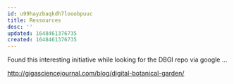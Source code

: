 ```yaml
---
id: u99hayzbaqkdh7looobpuuc
title: Ressources
desc: ''
updated: 1648461376735
created: 1648461376735
---
```


Found this interesting initiative while looking for the DBGI repo via google ...

http://gigasciencejournal.com/blog/digital-botanical-garden/



